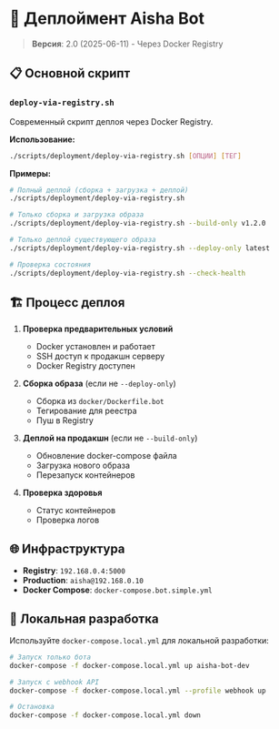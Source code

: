 # 🚀 Деплоймент Aisha Bot

> **Версия**: 2.0 (2025-06-11) - Через Docker Registry

## 📋 Основной скрипт

### `deploy-via-registry.sh`

Современный скрипт деплоя через Docker Registry.

**Использование:**
```bash
./scripts/deployment/deploy-via-registry.sh [ОПЦИИ] [ТЕГ]
```

**Примеры:**
```bash
# Полный деплой (сборка + загрузка + деплой)
./scripts/deployment/deploy-via-registry.sh

# Только сборка и загрузка образа
./scripts/deployment/deploy-via-registry.sh --build-only v1.2.0

# Только деплой существующего образа
./scripts/deployment/deploy-via-registry.sh --deploy-only latest

# Проверка состояния
./scripts/deployment/deploy-via-registry.sh --check-health
```

## 🏗️ Процесс деплоя

1. **Проверка предварительных условий**
   - Docker установлен и работает
   - SSH доступ к продакшн серверу
   - Docker Registry доступен

2. **Сборка образа** (если не `--deploy-only`)
   - Сборка из `docker/Dockerfile.bot`
   - Тегирование для реестра
   - Пуш в Registry

3. **Деплой на продакшн** (если не `--build-only`)
   - Обновление docker-compose файла
   - Загрузка нового образа
   - Перезапуск контейнеров

4. **Проверка здоровья**
   - Статус контейнеров
   - Проверка логов

## 🌐 Инфраструктура

- **Registry**: `192.168.0.4:5000`
- **Production**: `aisha@192.168.0.10`
- **Docker Compose**: `docker-compose.bot.simple.yml`

## 🔧 Локальная разработка

Используйте `docker-compose.local.yml` для локальной разработки:

```bash
# Запуск только бота
docker-compose -f docker-compose.local.yml up aisha-bot-dev

# Запуск с webhook API
docker-compose -f docker-compose.local.yml --profile webhook up

# Остановка
docker-compose -f docker-compose.local.yml down
``` 